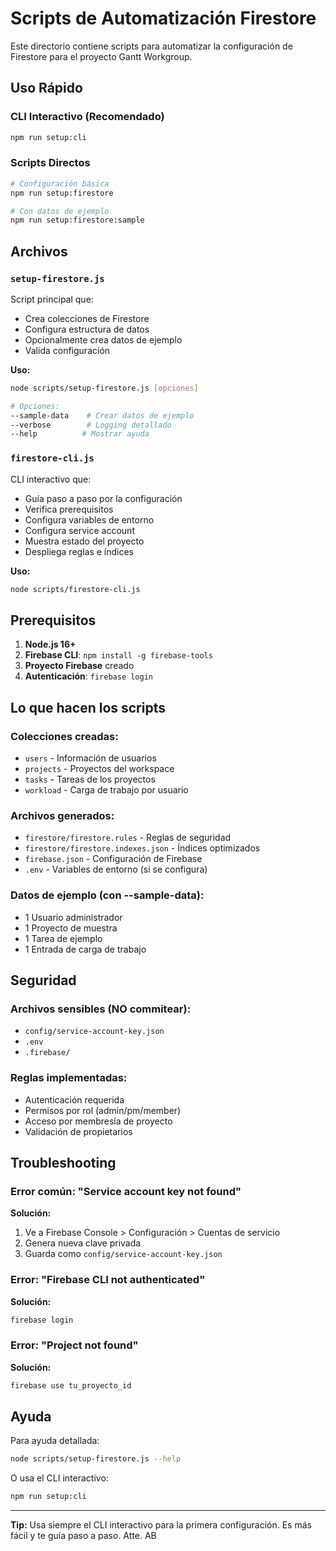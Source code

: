 # Scripts de Automatización Firestore

Este directorio contiene scripts para automatizar la configuración de Firestore para el proyecto Gantt Workgroup.

##  Uso Rápido

### CLI Interactivo (Recomendado)
```bash
npm run setup:cli
```

### Scripts Directos
```bash
# Configuración básica
npm run setup:firestore

# Con datos de ejemplo
npm run setup:firestore:sample
```

## Archivos

### `setup-firestore.js`
Script principal que:
-  Crea colecciones de Firestore
-  Configura estructura de datos
-  Opcionalmente crea datos de ejemplo
-  Valida configuración

**Uso:**
```bash
node scripts/setup-firestore.js [opciones]

# Opciones:
--sample-data    # Crear datos de ejemplo
--verbose        # Logging detallado
--help          # Mostrar ayuda
```

### `firestore-cli.js`
CLI interactivo que:
-  Guía paso a paso por la configuración
-  Verifica prerequisitos
-  Configura variables de entorno
-  Configura service account
-  Muestra estado del proyecto
-  Despliega reglas e índices

**Uso:**
```bash
node scripts/firestore-cli.js
```

##  Prerequisitos

1. **Node.js 16+**
2. **Firebase CLI**: `npm install -g firebase-tools`
3. **Proyecto Firebase** creado
4. **Autenticación**: `firebase login`

##  Lo que hacen los scripts

### Colecciones creadas:
- `users` - Información de usuarios
- `projects` - Proyectos del workspace
- `tasks` - Tareas de los proyectos
- `workload` - Carga de trabajo por usuario

### Archivos generados:
- `firestore/firestore.rules` - Reglas de seguridad
- `firestore/firestore.indexes.json` - Índices optimizados
- `firebase.json` - Configuración de Firebase
- `.env` - Variables de entorno (si se configura)

### Datos de ejemplo (con --sample-data):
- 1 Usuario administrador
- 1 Proyecto de muestra
- 1 Tarea de ejemplo
- 1 Entrada de carga de trabajo

## Seguridad

### Archivos sensibles (NO commitear):
- `config/service-account-key.json`
- `.env`
- `.firebase/`

### Reglas implementadas:
-  Autenticación requerida
-  Permisos por rol (admin/pm/member)
-  Acceso por membresía de proyecto
-  Validación de propietarios

##  Troubleshooting

### Error común: "Service account key not found"
**Solución:**
1. Ve a Firebase Console > Configuración > Cuentas de servicio
2. Genera nueva clave privada
3. Guarda como `config/service-account-key.json`

### Error: "Firebase CLI not authenticated"
**Solución:**
```bash
firebase login
```

### Error: "Project not found"
**Solución:**
```bash
firebase use tu_proyecto_id
```

## Ayuda

Para ayuda detallada:
```bash
node scripts/setup-firestore.js --help
```

O usa el CLI interactivo:
```bash
npm run setup:cli
```

---

**Tip:** Usa siempre el CLI interactivo para la primera configuración. Es más fácil y te guía paso a paso. Atte. AB
